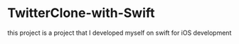 # TwitterClone-with-Swift
this project is a project that I developed myself on swift for iOS development
